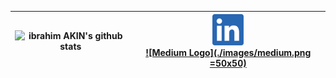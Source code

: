 |![ibrahim AKIN's github stats](https://github-readme-stats.vercel.app/api?username=ibrahimakin&show_icons=true&theme=tokyonight) | <img src="https://raw.githubusercontent.com/ibrahim-AKIN/ibrahim-AKIN/master/images/linkedin.png" width="50">[](https://www.linkedin.com/in/ibrahim-AKIN)</img> <br/> [![Medium Logo](./images/medium.png =50x50)](https://medium.com/@ibrahimakin) |
|--|--|
